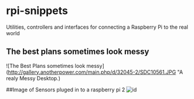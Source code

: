# rpi-snippets
Utilities, controllers and interfaces for connecting a Raspberry Pi to the real world
## The best plans sometimes look messy
![The Best Plans sometimes look messy](http://gallery.anotherpower.com/main.php/d/32045-2/SDC10561.JPG "A realy Messy Desktop.)

##Image of Sensors pluged in to a raspberry pi 2
![id](http://gallery.anotherpower.com/main.php/d/30239-2/SDC10530.JPG "some plugin sensors")
